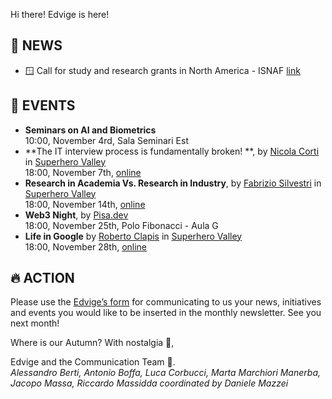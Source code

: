 Hi there! Edvige is here!

## 📰 NEWS

- 🪟 Call for study and research grants in North America - ISNAF [link](https://www.unipi.it/index.php/studiare-all-estero/item/24049-bando-isnaf)

## 📆 EVENTS

- **Seminars on AI and Biometrics**<br/>
  10:00, November 4rd, Sala Seminari Est
- **The IT interview process is fundamentally broken! **, by [Nicola Corti](https://www.linkedin.com/in/cortinico/) in [Superhero Valley](https://superherovalley.fun/)<br/>
  18:00, November 7th, [online](https://teams.microsoft.com/l/meetup-join/19%3ameeting_YjMzNmRhYjMtYzk4Ny00MmI3LThhMjQtYmY3ODk4OTI4ZTc4%40thread.v2/0?context=%7b%22Tid%22%3a%22c7456b31-a220-47f5-be52-473828670aa1%22%2c%22Oid%22%3a%2245ae8565-02c2-4b3b-bf78-7b9278f7fdb8%22%7d)
- **Research in Academia Vs. Research in Industry**, by [Fabrizio Silvestri](https://www.linkedin.com/search/results/all/?heroEntityKey=urn%3Ali%3Afsd_profile%3AACoAAAAuxbMBWbCLmGf2cGg8raSW4cVTcOFWFvc&keywords=fabrizio%20silvestri&origin=RICH_QUERY_SUGGESTION&position=0&searchId=d9de9a40-ca85-4bc8-a409-e4a46eb4d939&sid=8Ea) in [Superhero Valley](https://superherovalley.fun/)<br/>
  18:00, November 14th, [online](https://teams.microsoft.com/l/meetup-join/19%3ameeting_NDMyMTc2M2QtNzlhYS00YzdiLThjZjEtNjgwMjFlMGRmYjY4%40thread.v2/0?context=%7b%22Tid%22%3a%22c7456b31-a220-47f5-be52-473828670aa1%22%2c%22Oid%22%3a%2245ae8565-02c2-4b3b-bf78-7b9278f7fdb8%22%7d)
- **Web3 Night**, by [Pisa.dev](https://pisa.dev/)<br/>
  18:00, November 25th, Polo Fibonacci - Aula G
- **Life in Google** by [Roberto Clapis](https://www.linkedin.com/in/roberto-clapis-943001111/) in [Superhero Valley](https://superherovalley.fun/)<br/>
  18:00, November 28th, [online](https://teams.microsoft.com/l/meetup-join/19%3ameeting_NDE5Y2M0YTctN2I3MC00MDUyLTk5NGQtMGEwZjUzNDEwYjRh%40thread.v2/0?context=%7b%22Tid%22%3a%22c7456b31-a220-47f5-be52-473828670aa1%22%2c%22Oid%22%3a%22905363c2-80f1-4db8-aca1-decfd5a6e038%22%7d)

## 🔥 ACTION

Please use the [Edvige’s form](https://forms.gle/QjRuQ12iqabMtU2F8) for communicating to us your news, initiatives and events you would like to be inserted in the monthly newsletter.
See you next month! 

Where is our Autumn? With nostalgia 🍁,  

Edvige and the Communication Team 🦉.<br/>
*Alessandro Berti, Antonio Boffa, Luca Corbucci, Marta Marchiori Manerba, Jacopo Massa, Riccardo Massidda coordinated by Daniele Mazzei*
